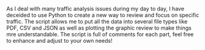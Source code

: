 As I deal with many traffic analysis issues during my day to day, I have deceided to use Python to create a new way to review and focus on specific traffic.
The script allows me to put all the data into several file types like PDF, CSV and JSON as well as plotting the graphic review to make things mre understandable.
The script is full of comments for each part, feel free to enhance and adjust to your own needs!
